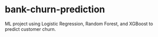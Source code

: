 # bank-churn-prediction
ML project using Logistic Regression, Random Forest, and XGBoost to predict customer churn.
